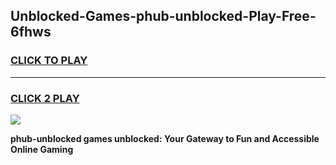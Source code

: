 
## Unblocked-Games-phub-unblocked-Play-Free-6fhws
<h3>
<a href="https://premium76.site?title=phub-unblocked&ref=21A">CLICK TO PLAY</a></h3>
<hr>

<h3>
<a href="https://premium76.site?title=phub-unblocked&ref=21A">CLICK 2 PLAY</a>
  
</h3>

<a href="https://premium76.site?title=phub-unblocked&ref=21A"><img src="https://clearcache.store/games.png"></a>


**phub-unblocked games unblocked: Your Gateway to Fun and Accessible Online Gaming**

